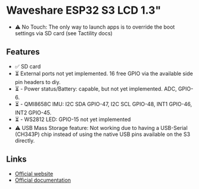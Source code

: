 # Waveshare ESP32 S3 LCD 1.3"

- ⚠️ No Touch: The only way to launch apps is to override the boot settings via SD card (see Tactility docs)

## Features

- ✅ SD card
- ⏳ External ports not yet implemented. 16 free GPIO via the available side pin headers to diy.
- ⏳ - Power status/Battery: capable, but not yet implemented. ADC, GPIO-6.
- ⏳ - QMI8658C IMU: I2C SDA GPIO-47, I2C SCL GPIO-48, INT1 GPIO-46, INT2 GPIO-45.
- ⏳ - WS2812 LED: GPIO-15 not yet implemented
- ⚠️ USB Mass Storage feature: Not working due to having a USB-Serial (CH343P) chip instead of using the native USB pins available on the S3 directly.

## Links

- [Official website](https://www.waveshare.com/esp32-s3-lcd-1.3.htm)
- [Official documentation](https://www.waveshare.com/wiki/ESP32-S3-LCD-1.3)


